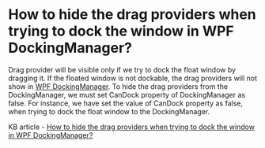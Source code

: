 # How to hide the drag providers when trying to dock the window in WPF DockingManager?

Drag provider will be visible only if we try to dock the float window by dragging it. If the floated window is not dockable, the drag providers will not show in [WPF DockingManager](https://www.syncfusion.com/wpf-controls/docking). To hide the drag providers from the DockingManager, we must set CanDock property of DockingManager as false. For instance, we have set the value of CanDock property as false, when trying to dock the float window to the DockingManager.

KB article - [How to hide the drag providers when trying to dock the window in WPF DockingManager?](https://www.syncfusion.com/kb/8788/how-to-hide-the-drag-providers-when-trying-to-dock-the-window-in-wpf-dockingmanager)
